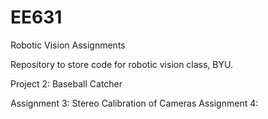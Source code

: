# EE631
Robotic Vision Assignments

Repository to store code for robotic vision class, BYU.

Project 2: Baseball Catcher

Assignment 3: Stereo Calibration of Cameras
Assignment 4: 
